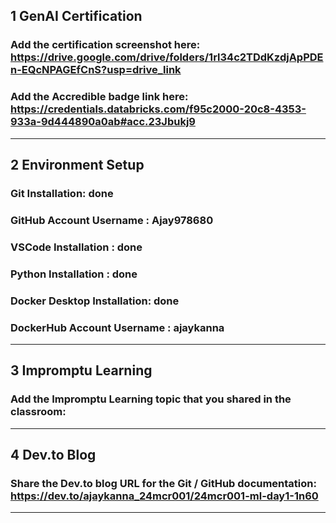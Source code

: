 ## 1 GenAI Certification
### Add the certification screenshot here: https://drive.google.com/drive/folders/1rl34c2TDdKzdjApPDEn-EQcNPAGEfCnS?usp=drive_link
### Add the Accredible badge link here: https://credentials.databricks.com/f95c2000-20c8-4353-933a-9d444890a0ab#acc.23Jbukj9
-----
## 2 Environment Setup
### Git Installation: done
### GitHub Account Username : Ajay978680
### VSCode Installation : done 
### Python Installation : done
### Docker Desktop Installation: done
### DockerHub Account Username : ajaykanna
-----
## 3 Impromptu Learning
### Add the Impromptu Learning topic that you shared in the classroom: 
-----
## 4 Dev.to Blog
### Share the Dev.to blog URL for the Git / GitHub documentation: https://dev.to/ajaykanna_24mcr001/24mcr001-ml-day1-1n60
-----
